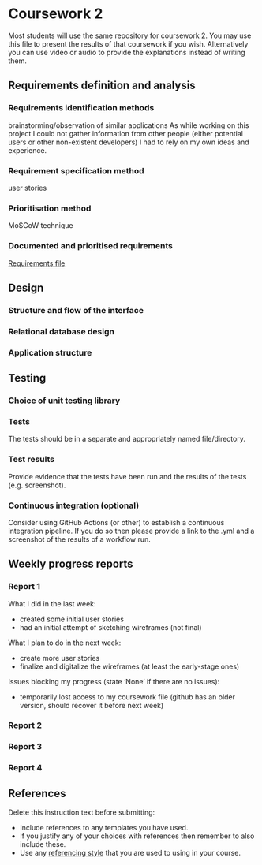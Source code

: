 # Coursework 2

Most students will use the same repository for coursework 2. You may use this file to present the results of that
coursework if you wish. Alternatively you can use video or audio to provide the explanations instead of writing them.

## Requirements definition and analysis

### Requirements identification methods
brainstorming/observation of similar applications
As while working on this project I could not gather information from other people (either potential users or other non-existent developers) I had to rely on my own ideas and experience.
### Requirement specification method
user stories
### Prioritisation method
MoSCoW technique
### Documented and prioritised requirements
[Requirements file](design_requirements.md)

## Design

### Structure and flow of the interface

### Relational database design

### Application structure


## Testing
### Choice of unit testing library

### Tests
The tests should be in a separate and appropriately named file/directory.

### Test results
Provide evidence that the tests have been run and the results of the tests (e.g. screenshot).

### Continuous integration (optional)
Consider using GitHub Actions (or other) to establish a continuous integration pipeline. If you do so then please provide a link to the .yml and a screenshot of the results of a workflow run.

## Weekly progress reports

### Report 1
What I did in the last week:
- created some initial user stories
- had an initial attempt of sketching wireframes (not final)

What I plan to do in the next week:
- create more user stories
- finalize and digitalize the wireframes (at least the early-stage ones)

Issues blocking my progress (state ‘None’ if there are no issues):
- temporarily lost access to my coursework file (github has an older version, should recover it before next week)

### Report 2

### Report 3

### Report 4

## References

Delete this instruction text before submitting:

- Include references to any templates you have used.
- If you justify any of your choices with references then remember to also include these.
- Use any [referencing style](https://library-guides.ucl.ac.uk/referencing-plagiarism/referencing-styles) that you are
  used to using in your course.
